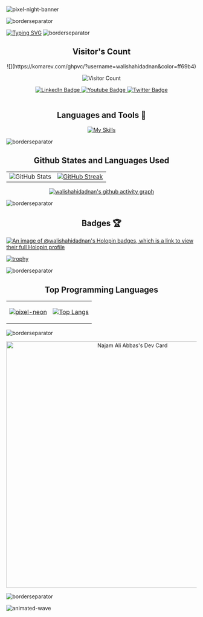 ![pixel-night-banner](https://github.com/walishahidadnan/walishahidadnan/assets/90936436/fab74104-e85f-44fe-aa92-9eb7aba51e30)


















![borderseparator](https://github.com/walishahidadnan/walishahidadnan/assets/90936436/b0885c98-6e49-4365-93f1-fd2fcaed194c)





[![Typing SVG](https://readme-typing-svg.demolab.com?font=Fira+Code&size=30&pause=1000&center=true&width=435&lines=Hello+Geeks+!;I'm+Najam+Ali+Abbas+;Let's+Follow+EachOther;Sophomore;ComputerSCience;Student;Happy+Coding;I'm+a+Pythonista+)](https://git.io/typing-svg)
![borderseparator](https://github.com/walishahidadnan/walishahidadnan/assets/90936436/ff2a1e28-a7ad-448e-a20e-cc3a62715e72)
<br>


<div align="center">

<h2>Visitor's Count</h2>
![](https://komarev.com/ghpvc/?username=walishahidadnan&color=ff69b4)

![Visitor Count](https://profile-counter.glitch.me/{walishahidadnan}/count.svg)

</div>
<div id="header" align="center">
<div id="badges">
<a href="https://www.linkedin.com/in/najam-ali-abbas-614211216/">
<img src="https://img.shields.io/badge/LinkedIn-blue?style=for-the-badge&logo=linkedin&logoColor=white" alt="LinkedIn Badge"/>
</a>
<a href="https://www.youtube.com/channel/UC4ZY1JKm3nuqX3XcCf9l0xQ/featured">
<img src="https://img.shields.io/badge/YouTube-red?style=for-the-badge&logo=youtube&logoColor=white" alt="Youtube Badge"/>
</a>
<a href="https://twitter.com/Ct0ic">
<img src="https://img.shields.io/badge/Twitter-blue?style=for-the-badge&logo=twitter&logoColor=white" alt="Twitter Badge"/>
</a>
</div>
</div>
<br>
<div align="center">
<h2>Languages and Tools 🧰</h2>

[![My Skills](https://skillicons.dev/icons?i=py,c,cpp,java,cs,html,css,javascript,bash,bootstrap,django,flask,docker,eclipse,figma,github,ai,linux,md,netlify,vim,visualstudio,&theme=dark&perline=12)](https://skillicons.dev)
</div>

![borderseparator](https://github.com/walishahidadnan/walishahidadnan/assets/90936436/b0885c98-6e49-4365-93f1-fd2fcaed194c)
<div align="center">
<div>
<h2 alig="center"> Github States and Languages Used </h2>
</div>


<table>
<tr>
<td align="center">
<img src="https://github-readme-stats.vercel.app/api?username=walishahidadnan&show_icons=true&theme=radical" alt="GitHub Stats" />
</td>
<td align="center">
<a href="https://git.io/streak-stats">
<img src="https://streak-stats.demolab.com/?user=walishahidadnan&theme=radical" alt="GitHub Streak" />
</a>
</td>
</tr>
</table>
<div align="center">




[![walishahidadnan's github activity graph](https://github-readme-activity-graph.vercel.app/graph?username=walishahidadnan&theme=rogue)](https://github.com/walishahidadnan/github-readme-activity-graph)




</div>



</div>
</div>

![borderseparator](https://github.com/walishahidadnan/walishahidadnan/assets/90936436/b0885c98-6e49-4365-93f1-fd2fcaed194c)
<div>
<h2 align="center"> Badges 🏆</h2>

[![An image of @walishahidadnan's Holopin badges, which is a link to view their full Holopin profile](https://holopin.me/walishahidadnan)](https://holopin.io/@walishahidadnan)

</div>
<div>

[![trophy](https://github-profile-trophy.vercel.app/?username=walishahidadnan&theme=radical)](https://github.com/walishahidadnan/github-profile-trophy)
</div>

![borderseparator](https://github.com/walishahidadnan/walishahidadnan/assets/90936436/ff2a1e28-a7ad-448e-a20e-cc3a62715e72)





<div align="center">
<table>
<tr>
<h2>Top Programming Languages</h2>
<td align="center">
<a href="https://github.com/walishahidadnan/walishahidadnan/assets/90936436/8f9b03ab-7642-48d9-a75e-f2f3778dd4da">
<img src="https://github.com/walishahidadnan/walishahidadnan/assets/90936436/8f9b03ab-7642-48d9-a75e-f2f3778dd4da" alt="pixel-neon" />
</a>
</td>
<td align="center">

[![Top Langs](https://github-readme-stats.vercel.app/api/top-langs/?username=walishahidadnan&layout=donut-vertical)](https://github.com/walishahidadnan/github-readme-stats)
</table>
</div>

![borderseparator](https://github.com/walishahidadnan/walishahidadnan/assets/90936436/ff2a1e28-a7ad-448e-a20e-cc3a62715e72)
<div align="center">
<a href="https://app.daily.dev/walishahidadnan"><img src="https://api.daily.dev/devcards/v2/IksW1Yr2Dr3Z9v7uInnka.png?r=wdk&type=wide" width="652" alt="Najam Ali Abbas's Dev Card"/></a>
</div>




![borderseparator](https://github.com/walishahidadnan/walishahidadnan/assets/90936436/ff2a1e28-a7ad-448e-a20e-cc3a62715e72)




![animated-wave](https://github.com/walishahidadnan/walishahidadnan/assets/90936436/f12da875-8704-4e89-80f8-31c42713adec)
